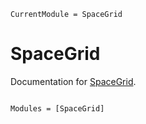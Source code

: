 ```@meta
CurrentModule = SpaceGrid
```

# SpaceGrid

Documentation for [SpaceGrid](https://github.com/fsxbhyy/SpaceGrid.jl).

```@index
```

```@autodocs
Modules = [SpaceGrid]
```
